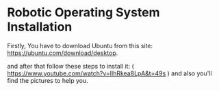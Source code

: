 # Robotic Operating System Installation

Firstly, You have to download Ubuntu from this site: https://ubuntu.com/download/desktop.

and after that follow these steps to install it: ( https://www.youtube.com/watch?v=lIhRkea8LpA&t=49s ) and also you'll find the pictures to help you.
